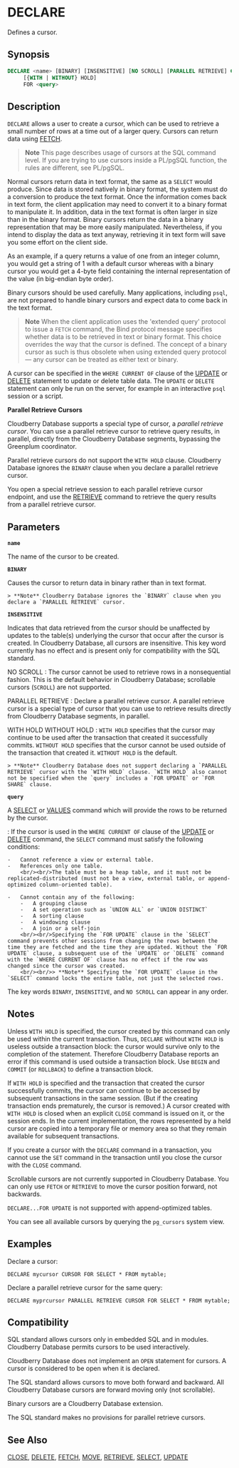 # DECLARE

Defines a cursor.

## Synopsis

```sql
DECLARE <name> [BINARY] [INSENSITIVE] [NO SCROLL] [PARALLEL RETRIEVE] CURSOR 
     [{WITH | WITHOUT} HOLD] 
     FOR <query>
```

## Description

`DECLARE` allows a user to create a cursor, which can be used to retrieve a small number of rows at a time out of a larger query. Cursors can return data using [FETCH](/docs/sql-statements/sql-statement-fetch.md).

> **Note** This page describes usage of cursors at the SQL command level. If you are trying to use cursors inside a PL/pgSQL function, the rules are different, see PL/pgSQL.

Normal cursors return data in text format, the same as a `SELECT` would produce. Since data is stored natively in binary format, the system must do a conversion to produce the text format. Once the information comes back in text form, the client application may need to convert it to a binary format to manipulate it. In addition, data in the text format is often larger in size than in the binary format. Binary cursors return the data in a binary representation that may be more easily manipulated. Nevertheless, if you intend to display the data as text anyway, retrieving it in text form will save you some effort on the client side.

As an example, if a query returns a value of one from an integer column, you would get a string of 1 with a default cursor whereas with a binary cursor you would get a 4-byte field containing the internal representation of the value (in big-endian byte order).

Binary cursors should be used carefully. Many applications, including `psql`, are not prepared to handle binary cursors and expect data to come back in the text format.

> **Note** When the client application uses the 'extended query' protocol to issue a `FETCH` command, the Bind protocol message specifies whether data is to be retrieved in text or binary format. This choice overrides the way that the cursor is defined. The concept of a binary cursor as such is thus obsolete when using extended query protocol — any cursor can be treated as either text or binary.

A cursor can be specified in the `WHERE CURRENT OF` clause of the [UPDATE](/docs/sql-statements/sql-statement-update.md) or [DELETE](/docs/sql-statements/sql-statement-delete.md) statement to update or delete table data. The `UPDATE` or `DELETE` statement can only be run on the server, for example in an interactive `psql` session or a script.

**Parallel Retrieve Cursors**

Cloudberry Database supports a special type of cursor, a *parallel retrieve cursor*. You can use a parallel retrieve cursor to retrieve query results, in parallel, directly from the Cloudberry Database segments, bypassing the Greenplum coordinator.

Parallel retrieve cursors do not support the `WITH HOLD` clause. Cloudberry Database ignores the `BINARY` clause when you declare a parallel retrieve cursor.

You open a special retrieve session to each parallel retrieve cursor endpoint, and use the [RETRIEVE](/docs/sql-statements/sql-statement-retrieve.md) command to retrieve the query results from a parallel retrieve cursor.

## Parameters

**`name`**

The name of the cursor to be created.

**`BINARY`**

Causes the cursor to return data in binary rather than in text format.

    > **Note** Cloudberry Database ignores the `BINARY` clause when you declare a `PARALLEL RETRIEVE` cursor.

**`INSENSITIVE`**

Indicates that data retrieved from the cursor should be unaffected by updates to the table(s) underlying the cursor that occur after the cursor is created. In Cloudberry Database, all cursors are insensitive. This key word currently has no effect and is present only for compatibility with the SQL standard.

NO SCROLL
:   The cursor cannot be used to retrieve rows in a nonsequential fashion. This is the default behavior in Cloudberry Database; scrollable cursors (`SCROLL`) are not supported.

PARALLEL RETRIEVE
:   Declare a parallel retrieve cursor. A parallel retrieve cursor is a special type of cursor that you can use to retrieve results directly from Cloudberry Database segments, in parallel.

WITH HOLD
WITHOUT HOLD
:   `WITH HOLD` specifies that the cursor may continue to be used after the transaction that created it successfully commits. `WITHOUT HOLD` specifies that the cursor cannot be used outside of the transaction that created it. `WITHOUT HOLD` is the default.

    > **Note** Cloudberry Database does not support declaring a `PARALLEL RETRIEVE` cursor with the `WITH HOLD` clause. `WITH HOLD` also cannot not be specified when the `query` includes a `FOR UPDATE` or `FOR SHARE` clause.

**`query`**

A [SELECT](/docs/sql-statements/sql-statement-select.md) or [VALUES](/docs/sql-statements/sql-statement-values.md) command which will provide the rows to be returned by the cursor.

:   If the cursor is used in the `WHERE CURRENT OF` clause of the [UPDATE](/docs/sql-statements/sql-statement-update.md) or [DELETE](/docs/sql-statements/sql-statement-delete.md) command, the `SELECT` command must satisfy the following conditions:

    -   Cannot reference a view or external table.
    -   References only one table.
        <br/><br/>The table must be a heap table, and it must not be replicated-distributed (must not be a view, external table, or append-optimized column-oriented table).

    -   Cannot contain any of the following:
        -   A grouping clause
        -   A set operation such as `UNION ALL` or `UNION DISTINCT`
        -   A sorting clause
        -   A windowing clause
        -   A join or a self-join
        <br/><br/>Specifying the `FOR UPDATE` clause in the `SELECT` command prevents other sessions from changing the rows between the time they are fetched and the time they are updated. Without the `FOR UPDATE` clause, a subsequent use of the `UPDATE` or `DELETE` command with the `WHERE CURRENT OF` clause has no effect if the row was changed since the cursor was created.
        <br/><br/>> **Note** Specifying the `FOR UPDATE` clause in the `SELECT` command locks the entire table, not just the selected rows.

The key words `BINARY`, `INSENSITIVE`, and `NO SCROLL` can appear in any order.

## Notes

Unless `WITH HOLD` is specified, the cursor created by this command can only be used within the current transaction. Thus, `DECLARE` without `WITH HOLD` is useless outside a transaction block: the cursor would survive only to the completion of the statement. Therefore Cloudberry Database reports an error if this command is used outside a transaction block. Use `BEGIN` and `COMMIT` (or `ROLLBACK`) to define a transaction block.

If `WITH HOLD` is specified and the transaction that created the cursor successfully commits, the cursor can continue to be accessed by subsequent transactions in the same session. (But if the creating transaction ends prematurely, the cursor is removed.) A cursor created with `WITH HOLD` is closed when an explicit `CLOSE` command is issued on it, or the session ends. In the current implementation, the rows represented by a held cursor are copied into a temporary file or memory area so that they remain available for subsequent transactions.

If you create a cursor with the `DECLARE` command in a transaction, you cannot use the `SET` command in the transaction until you close the cursor with the `CLOSE` command.

Scrollable cursors are not currently supported in Cloudberry Database. You can only use `FETCH` or `RETRIEVE` to move the cursor position forward, not backwards.

`DECLARE...FOR UPDATE` is not supported with append-optimized tables.

You can see all available cursors by querying the `pg_cursors` system view.

## Examples

Declare a cursor:

```
DECLARE mycursor CURSOR FOR SELECT * FROM mytable;
```

Declare a parallel retrieve cursor for the same query:

```
DECLARE myprcursor PARALLEL RETRIEVE CURSOR FOR SELECT * FROM mytable;
```

## Compatibility

SQL standard allows cursors only in embedded SQL and in modules. Cloudberry Database permits cursors to be used interactively.

Cloudberry Database does not implement an `OPEN` statement for cursors. A cursor is considered to be open when it is declared.

The SQL standard allows cursors to move both forward and backward. All Cloudberry Database cursors are forward moving only (not scrollable).

Binary cursors are a Cloudberry Database extension.

The SQL standard makes no provisions for parallel retrieve cursors.

## See Also

[CLOSE](/docs/sql-statements/sql-statement-close.md), [DELETE](/docs/sql-statements/sql-statement-delete.md), [FETCH](/docs/sql-statements/sql-statement-fetch.md), [MOVE](/docs/sql-statements/sql-statement-move.md), [RETRIEVE](/docs/sql-statements/sql-statement-retrieve.md), [SELECT](/docs/sql-statements/sql-statement-select.md), [UPDATE](/docs/sql-statements/sql-statement-update.md)



